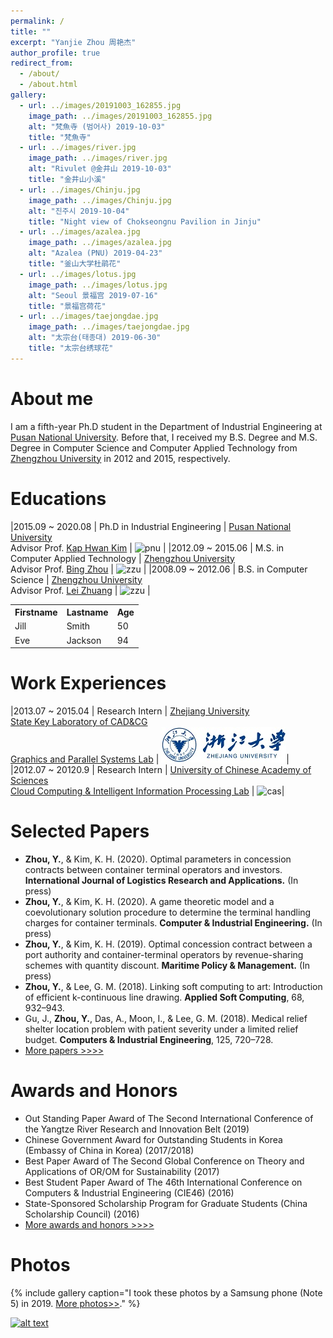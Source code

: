 ```yaml
---
permalink: /
title: ""
excerpt: "Yanjie Zhou 周艳杰"
author_profile: true
redirect_from: 
  - /about/
  - /about.html
gallery:
  - url: ../images/20191003_162855.jpg
    image_path: ../images/20191003_162855.jpg
    alt: "梵魚寺 (범어사) 2019-10-03"
    title: "梵魚寺"
  - url: ../images/river.jpg
    image_path: ../images/river.jpg
    alt: "Rivulet @金井山 2019-10-03"
    title: "金井山小溪"    
  - url: ../images/Chinju.jpg
    image_path: ../images/Chinju.jpg
    alt: "진주시 2019-10-04"
    title: "Night view of Chokseongnu Pavilion in Jinju"
  - url: ../images/azalea.jpg
    image_path: ../images/azalea.jpg
    alt: "Azalea (PNU) 2019-04-23"
    title: "釜山大学杜鹃花"
  - url: ../images/lotus.jpg
    image_path: ../images/lotus.jpg
    alt: "Seoul 景福宫 2019-07-16"
    title: "景福宫荷花"
  - url: ../images/taejongdae.jpg
    image_path: ../images/taejongdae.jpg
    alt: "太宗台(태종대) 2019-06-30"
    title: "太宗台绣球花"
---
```

About me
======
I am a fifth-year Ph.D student in the Department of Industrial Engineering at [Pusan National University](http://www.pusan.ac.kr). Before that, I received my B.S. Degree and M.S. Degree in Computer Science and Computer Applied Technology from [Zhengzhou University](http://www.zzu.edu.cn) in 2012 and 2015,  respectively.

Educations
======


|2015.09 ~ 2020.08 |   Ph.D in Industrial Engineering    | [Pusan National University](http://www.pusan.ac.kr/)<br>Advisor Prof. [Kap Hwan Kim](https://scholar.google.com/citations?user=MRFdiCQAAAAJ&hl=en) | ![pnu](http://www.pusan.ac.kr/_contents/kor/_Img/Layout/logo.png) |
|2012.09 ~ 2015.06 | M.S. in Computer Applied Technology | [Zhengzhou University](http://www.zzu.edu.cn/)<br>Advisor Prof. [Bing Zhou](http://xg.zzu.edu.cn/bdsd/1502183295270.jhtml) |                ![zzu](http://www.zzu.edu.cn/images/logo.png) |
|2008.09 ~ 2012.06 |      B.S. in Computer Science       | [Zhengzhou University](http://www.zzu.edu.cn/)<br>Advisor Prof. [Lei Zhuang](http://xg.zzu.edu.cn/bdsd/1502181273959.jhtml) |                ![zzu](http://www.zzu.edu.cn/images/logo.png) |

<table   style="border-collapse: collapse; border: none;">  <tr>    <th>Firstname</th>    <th>Lastname</th>    <th>Age</th>  </tr>  <tr>    <td>Jill</td>    <td>Smith</td>    <td>50</td>  </tr>  <tr>    <td>Eve</td>    <td>Jackson</td>    <td>94</td>  </tr></table>

Work Experiences
======


|2013.07 ~ 2015.04 | Research Intern | [Zhejiang University](http://www.zju.edu.cn/)<br>[State Key Laboratory of CAD&CG ](http://www.cad.zju.edu.cn/)<br>[Graphics and Parallel Systems Lab](http://www.gaps-zju.org/)  | ![zjulogo](../images/logo_sm.jpg)|
|2012.07 ~ 20120.9 | Research Intern | [University of Chinese Academy of Sciences](https://www.ucas.ac.cn/)<br>[Cloud Computing & Intelligent Information Processing Lab](http://feds.ac.cn/) | ![cas](http://www.cas.cn/images/z19_logo.png)|

Selected Papers
======
  * **Zhou, Y.**, & Kim, K. H. (2020). Optimal parameters in concession contracts between container terminal operators and investors. **International Journal of Logistics Research and Applications.** (In press)
  * **Zhou, Y.**, & Kim, K. H. (2020). A game theoretic model and a coevolutionary solution procedure to determine the terminal handling charges for container terminals. **Computer & Industrial Engineering.** (In press)
  * **Zhou, Y.**, & Kim, K. H. (2019). Optimal concession contract between a port authority and container-terminal operators by revenue-sharing schemes with quantity discount. **Maritime Policy & Management.** (In press)
  * **Zhou, Y.**, & Lee, G. M. (2018). Linking soft computing to art: Introduction of efficient k-continuous line drawing. **Applied Soft Computing**, 68, 932–943.
  * Gu, J., **Zhou, Y.**, Das, A., Moon, I., & Lee, G. M. (2018). Medical relief shelter location problem with patient severity under a limited relief budget. **Computers & Industrial Engineering**, 125, 720–728.
 * [More papers >>>>](https://ieyjzhou.github.io/publications/)
 
 
Awards and Honors
======
   * Out Standing Paper Award of The Second International Conference of the Yangtze River Research and Innovation Belt (2019)  
   * Chinese Government Award for Outstanding Students in Korea (Embassy of China in Korea) (2017/2018)
   * Best Paper Award of The Second Global Conference on Theory and Applications of OR/OM for Sustainability (2017)
   * Best Student Paper Award of The 46th International Conference on Computers & Industrial Engineering (CIE46) (2016)
   * State-Sponsored Scholarship Program for Graduate Students (China Scholarship Council) (2016) 
   * [More awards and honors >>>>](https://ieyjzhou.github.io/YanjieZhou/AwardsandHonors.html)
   
Photos
======  
{% include gallery caption="I took these photos by a Samsung phone (Note 5) in 2019. [More photos>>](https://ieyjzhou.github.io/portfolio/)." %}
 
 
<a href="http://info.flagcounter.com/opgi"> ![alt text](http://s09.flagcounter.com/count2/opgi/bg_FFFFFF/txt_000000/border_CCCCCC/columns_8/maxflags_24/viewers_1/labels_1/pageviews_1/flags_1/percent_1/)</a>
 
